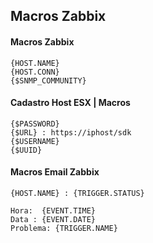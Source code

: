 ## Macros Zabbix

#### Macros Zabbix

```
{HOST.NAME}
{HOST.CONN}
{$SNMP_COMMUNITY}
```

#### Cadastro Host ESX | Macros

```
{$PASSWORD}
{$URL} : https://iphost/sdk
{$USERNAME}
{$UUID}
```

#### Macros Email Zabbix

```
{HOST.NAME} : {TRIGGER.STATUS}

Hora:  {EVENT.TIME}
Data : {EVENT.DATE}
Problema: {TRIGGER.NAME}
```